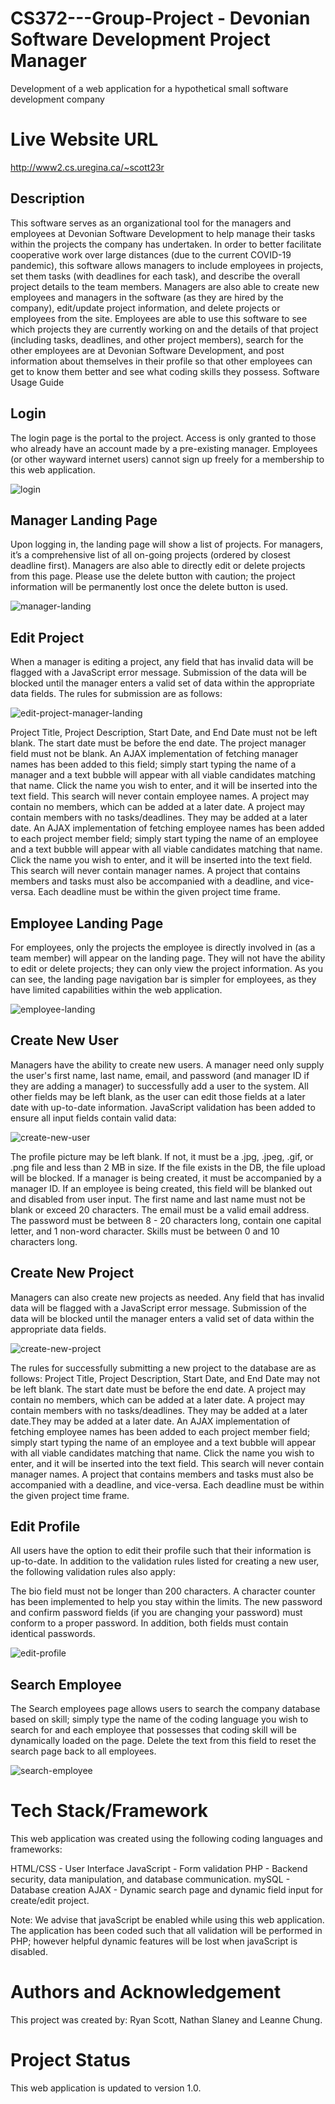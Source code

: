 # CS372---Group-Project - Devonian Software Development Project Manager
Development of a web application for a hypothetical small software development company

# Live Website URL
http://www2.cs.uregina.ca/~scott23r


## Description
This software serves as an organizational tool for the managers and employees at Devonian Software Development to help manage their tasks within the projects the company has undertaken. In order to better facilitate cooperative work over large distances (due to the current COVID-19 pandemic), this software allows managers to include employees in projects, set them tasks (with deadlines for each task), and describe the overall project details to the team members. Managers are also able to create new employees and managers in the software (as they are hired by the company), edit/update project information, and delete projects or employees from the site.  Employees are able to use this software to see which projects they are currently working on and the details of that project (including tasks, deadlines, and other project members), search for the other employees are at Devonian Software Development, and post information about themselves in their profile so that other employees can get to know them better and see what coding skills they possess.
Software Usage Guide

## Login
The login page is the portal to the project. Access is only granted to those who already have an account made by a pre-existing manager. Employees (or other wayward internet users) cannot sign up freely for a membership to this web application.

![login](https://user-images.githubusercontent.com/53383372/100956509-3286a100-34de-11eb-8196-ad7f9433d666.png)

## Manager Landing Page
Upon logging in, the landing page will show a list of projects. For managers, it’s a comprehensive list of all on-going projects (ordered by closest deadline first). Managers are also able to directly edit or delete projects from this page. Please use the delete button with caution; the project information will be permanently lost once the delete button is used. 

![manager-landing](https://user-images.githubusercontent.com/53383372/100956549-48946180-34de-11eb-8c7a-8134bf370c14.png)

## Edit Project
When a manager is editing a project, any field that has invalid data will be flagged with a JavaScript error message. Submission of the data will be blocked until the manager enters a valid set of data within the appropriate data fields. The rules for submission are as follows:

![edit-project-manager-landing](https://user-images.githubusercontent.com/53383372/100956551-492cf800-34de-11eb-8b1a-4f1e2f9702b8.png)

Project Title, Project Description, Start Date, and End Date must not be left blank. 
The start date must be before the end date.
The project manager field must not be blank. An AJAX implementation of fetching manager names has been added to this field; simply start typing the name of a manager and a text bubble will appear with all viable candidates matching that name. Click the name you wish to enter, and it will be inserted into the text field. This search will never contain employee names.
A project may contain no members, which can be added at a later date.
A project may contain members with no tasks/deadlines. They may be added at a later date. An AJAX implementation of fetching employee names has been added to each project member field; simply start typing the name of an employee and a text bubble will appear with all viable candidates matching that name. Click the name you wish to enter, and it will be inserted into the text field. This search will never contain manager names.
A project that contains members and tasks must also be accompanied with a deadline, and vice-versa. Each deadline must be within the given project time frame.

## Employee Landing Page
For employees, only the projects the employee is directly involved in (as a team member) will appear on the landing page. They will not have the ability to edit or delete projects; they can only view the project information. As you can see, the landing page navigation bar is simpler for employees, as they have limited capabilities within the web application.

![employee-landing](https://user-images.githubusercontent.com/53383372/100956538-429e8080-34de-11eb-8a5f-2ea29c0a121a.png)

## Create New User
Managers have the ability to create new users. A manager need only supply the user's first name, last name, email, and password (and manager ID if they are adding a manager) to successfully add a user to the system. All other fields may be left blank, as the user can edit those fields at a later date with up-to-date information. JavaScript validation has been added to ensure all input fields contain valid data:

![create-new-user](https://user-images.githubusercontent.com/53383372/100956521-39adaf00-34de-11eb-8208-a8f207146400.png)

The profile picture may be left blank. If not, it must be a .jpg, .jpeg, .gif, or .png file and less than 2 MB in size. If the file exists in the DB, the file upload will be blocked.
If a manager is being created, it must be accompanied by a manager ID. If an employee is being created, this field will be blanked out and disabled from user input.
The first name and last name must not be blank or exceed 20 characters.
The email must be a valid email address.
The password must be between 8 - 20 characters long, contain one capital letter, and 1 non-word character.
Skills must be between 0 and 10 characters long.

## Create New Project
Managers can also create new projects as needed. Any field that has invalid data will be flagged with a JavaScript error message. Submission of the data will be blocked until the manager enters a valid set of data within the appropriate data fields. 

![create-new-project](https://user-images.githubusercontent.com/53383372/100956526-3ca89f80-34de-11eb-9095-0a98758b5f30.png)

The rules for successfully submitting a new project to the database are as follows:
Project Title, Project Description, Start Date, and End Date may not be left blank. 
The start date must be before the end date.
A project may contain no members, which can be added at a later date.
A project may contain members with no tasks/deadlines. They may be added at a later date.They may be added at a later date. An AJAX implementation of fetching employee names has been added to each project member field; simply start typing the name of an employee and a text bubble will appear with all viable candidates matching that name. Click the name you wish to enter, and it will be inserted into the text field. This search will never contain manager names.
A project that contains members and tasks must also be accompanied with a deadline, and vice-versa. Each deadline must be within the given project time frame.


## Edit Profile
All users have the option to edit their profile such that their information is up-to-date. In addition to the validation rules listed for creating a new user, the following validation rules also apply:

The bio field must not be longer than 200 characters. A character counter has been implemented to help you stay within the limits.
The new password and confirm password fields (if you are changing your password) must conform to a proper password. In addition, both fields must contain identical passwords.

![edit-profile](https://user-images.githubusercontent.com/53383372/100956541-45997100-34de-11eb-85ca-ae6a3fff4cf7.png)

## Search Employee
The Search employees page allows users to search the company database based on skill; simply type the name of the coding language you wish to search for and each employee that possesses that coding skill will be dynamically loaded on the page. Delete the text from this field to reset the search page back to all employees.

![search-employee](https://user-images.githubusercontent.com/53383372/100956534-403c2680-34de-11eb-815b-9158a6be7eba.png)

# Tech Stack/Framework
This web application was created using the following coding languages and frameworks:

HTML/CSS - User Interface 
JavaScript - Form validation
PHP - Backend security, data manipulation, and database communication.
mySQL - Database creation
AJAX - Dynamic search page and dynamic field input for create/edit project.

Note: We advise that javaScript be enabled while using this web application. The application has been coded such that all validation will be performed in PHP; however helpful dynamic features will be lost when javaScript is disabled.

# Authors and Acknowledgement
This project was created by: Ryan Scott, Nathan Slaney and Leanne Chung.

# Project Status
This web application is updated to version 1.0.
